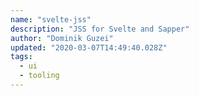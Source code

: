 ```yaml
---
name: "svelte-jss"
description: "JSS for Svelte and Sapper"
author: "Dominik Guzei"
updated: "2020-03-07T14:49:40.028Z"
tags: 
  - ui
  - tooling
---
```


